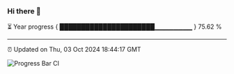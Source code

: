 ### Hi there 👋

⏳ Year progress { ██████████████████████▁▁▁▁▁▁▁▁ } 75.62 %

---

⏰ Updated on Thu, 03 Oct 2024 18:44:17 GMT

![Progress Bar CI](https://github.com/IshwaranRudhara/GIT-ACTION/workflows/Progress%20Bar%20CI/badge.svg)
